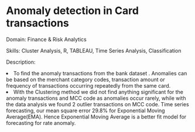 # Anomaly detection in Card transactions
<p>Domain: Finance & Risk Analytics</p>
<p>Skills: Cluster Analysis, R, TABLEAU, Time Series Analysis, Classification</p>
<p>Description: <li>To find the anomaly transactions from the bank dataset . Anomalies can be based on the merchant category codes, transaction amount or frequency of transactions occurring repeatedly from the same card.</li>
<li>With the Clustering method we did not find anything significant for the anomaly transactions and MCC code as anomalies occur rarely, while with the data analysis we found 2 outlier transactions on MCC code. Time series forecasting, our mean square error 29.8% for Exponential Moving Average(EMA). Hence Exponential Moving Average is a better fit model for forecasting for rate anomaly.</li></p>
